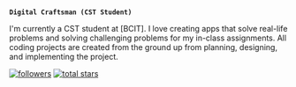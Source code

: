 # 

**`Digital Craftsman (CST Student)`**

I'm currently a CST student at [BCIT]. I love creating apps that solve real-life problems and solving challenging problems for my in-class assignments. All coding projects are created from the ground up from planning, designing, and implementing the project.

   <p align="left">
      <a href="https://github.com/rraymondx?tab=followers">
         <img alt="followers" title="Follow me on Github" src="https://custom-icon-badges.demolab.com/github/followers/rraymondx?color=236ad3&labelColor=1155ba&style=for-the-badge&logo=person-add&label=Follow&logoColor=white"/><a>
      <a href="https://github.com/rraymondx?tab=stars">
         <img alt="total stars" title="Total stars on GitHub" src="https://custom-icon-badges.demolab.com/github/stars/rraymondx?color=55960c&style=for-the-badge&labelColor=488207&logo=star"/></a>
   </p>

<!--
**rraymondx/rraymondx** is a ✨ _special_ ✨ repository because its `README.md` (this file) appears on your GitHub profile.

Here are some ideas to get you started:

- 🔭 I’m currently working on ...
- 🌱 I’m currently learning ...
- 👯 I’m looking to collaborate on ...
- 🤔 I’m looking for help with ...
- 💬 Ask me about ...
- 📫 How to reach me: ...
- 😄 Pronouns: ...
- ⚡ Fun fact: ...
-->
